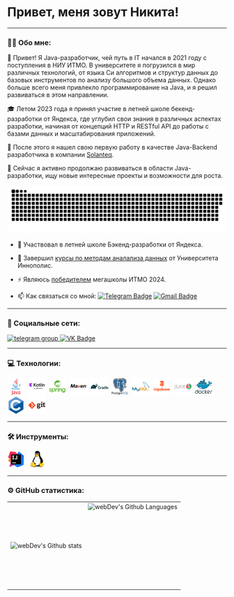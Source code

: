 
# Привет, меня зовут Никита!

---

### :man_technologist: Обо мне:

👋 Привет! Я Java-разработчик, чей путь в IT начался в 2021 году с поступления в НИУ ИТМО. В университете я погрузился в мир различных технологий, от языка Cи алгоритмов и структур данных до базовых инструментов по анализу большого объема данных. Однако больше всего меня привлекло программирование на Java, и я решил развиваться в этом направлении.

🎓 Летом 2023 года я принял участие в летней школе бекенд-разработки от Яндекса, где углубил свои знания в различных аспектах разработки, начиная от концепций HTTP и RESTful API до работы с базами данных и масштабирования приложений.

💼 После этого я нашел свою первую работу в качестве Java-Backend разработчика в компании [Solanteq](https://solanteq.ru).

🚀 Сейчас я активно продолжаю развиваться в области Java-разработки, ищу новые интересные проекты и возможности для роста.
<p align="center">
 <img width="600" src="assets/github-snake.svg" alt="snake"/>
</p>

- :telescope: Участвовал в летней школе Бэкенд-разработки от Яндекса.

- :seedling: Завершил [курсы по методам аналализа данных](https://drive.google.com/file/d/1xk2AVDXiSzBSBU6fsBqROdXl9bFH5iiC/view?usp=drive_link) от Университета Иннополис.

- :zap: Являюсь [победителем](https://drive.google.com/file/d/1hD5RCGk7xmG59HPr-iuqSlHQuj7DjFwc/view?usp=sharing) мегашколы ИТМО 2024.

- :mailbox: Как связаться со мной: [![Telegram Badge](https://img.shields.io/badge/-Ivanov_Nikita-blue?style=flat&logo=Telegram&logoColor=white)](https://t.me/Nikita262672) [![Gmail Badge](https://img.shields.io/badge/-Ivanov_Nikita-blue?style=flat&logo=Mail.ru&logoColor=orange)](mailto:iwaa0303@mail.ru)

---

### 🤝 Социальные сети:

  <div id="badges">
    <a href="https://t.me/Nikita262672" target="_blank">
      <img src="https://cdn-icons-png.flaticon.com/512/2111/2111646.png" width="40" height="40" alt="telegram group" />
    </a>
    <a href="https://vk.com/id186633079" target="_blank">
      <img src="https://cdn-icons-png.flaticon.com/512/145/145813.png" width="40" height="40" alt="VK Badge"/>
    </a>
  </div>

---

### 💻 Технологии:

<div>
  <img src="https://github.com/devicons/devicon/blob/master/icons/java/java-original-wordmark.svg" title="java" alt="java" width="40" height="40"/>&nbsp
  <img src="https://github.com/devicons/devicon/blob/master/icons/kotlin/kotlin-original-wordmark.svg" title="kotlin" alt="kotlin" width="40" height="40"/>&nbsp
  <img src="https://github.com/devicons/devicon/blob/master/icons/spring/spring-original-wordmark.svg" title="spring" alt="spring" width="40" height="40"/>&nbsp
  <img src="https://github.com/devicons/devicon/blob/master/icons/maven/maven-original-wordmark.svg" title="maven" alt="maven" width="40" height="40"/>&nbsp
  <img src="https://github.com/devicons/devicon/blob/master/icons/gradle/gradle-original-wordmark.svg" title="gradle" alt="gradle" width="40" height="40"/>&nbsp
  <img src="https://github.com/devicons/devicon/blob/master/icons/postgresql/postgresql-original-wordmark.svg" title="postgresql" alt="postgresql" width="40" height="40"/>&nbsp
  <img src="https://github.com/devicons/devicon/blob/master/icons/mysql/mysql-original-wordmark.svg" title="mysql" alt="mysql" width="40" height="40"/>&nbsp
  <img src="https://github.com/devicons/devicon/blob/master/icons/liquibase/liquibase-original-wordmark.svg" title="liquibase" alt="liquibase" width="40" height="40"/>&nbsp
  <img src="https://github.com/devicons/devicon/blob/master/icons/junit/junit-original-wordmark.svg" title="junit" alt="junit" width="40" height="40"/>&nbsp
  <img src="https://github.com/devicons/devicon/blob/master/icons/docker/docker-original-wordmark.svg" title="docker" alt="docker" width="40" height="40"/>&nbsp
  <img src="https://github.com/devicons/devicon/blob/master/icons/c/c-original.svg" title="C" alt="C" width="40" height="40"/>&nbsp
  <img src="https://github.com/devicons/devicon/blob/master/icons/git/git-original-wordmark.svg" title="git" alt="git" width="40" height="40"/>&nbsp
</div>

---

### 🛠 Инструменты:

<div>
  <img src="https://github.com/devicons/devicon/blob/master/icons/intellij/intellij-original.svg" title="Intellij Idea" alt="Intellij Idea" width="40" height="40"/>&nbsp
  <img src="https://github.com/devicons/devicon/blob/master/icons/linux/linux-original.svg" title="linux" alt="linux" width="40" height="40"/>&nbsp
</div>

---

### ⚙️ GitHub статистика:

<table>
  <tr>
    <td>
      <img align="left" src="http://github-readme-streak-stats.herokuapp.com?user=Nikita2672&theme=dark&background=000000" alt="webDev's Github stats" />
    </td>
    <td>
      <img height="195px" align="right" alt="webDev's Github Languages" src="https://github-readme-stats-sigma-five.vercel.app/api/top-langs/?username=Nikita2672&layout=compact&theme=vision-friendly-dark" />
    </td>
  </tr>
</table>